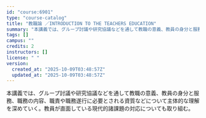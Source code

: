```yaml
---
id: "course:6901"
type: "course-catalog"
title: "教職論 ／INTRODUCTION TO THE TEACHERS EDUCATION"
summary: "本講義では、グループ討議や研究協議などを通して教職の意義、教員の身分と服務、職務の内容、職責や職務遂行に必要とされる資質などについて主体的な理解を深めていく。教員が直面している現代的諸課題の対応についても取り組む。"
tags: []
campus: ""
credits: 2
instructors: []
license: " "
version:
  created_at: "2025-10-09T03:48:57Z"
  updated_at: "2025-10-09T03:48:57Z"
---
```


本講義では、グループ討議や研究協議などを通して教職の意義、教員の身分と服務、職務の内容、職責や職務遂行に必要とされる資質などについて主体的な理解を深めていく。教員が直面している現代的諸課題の対応についても取り組む。
